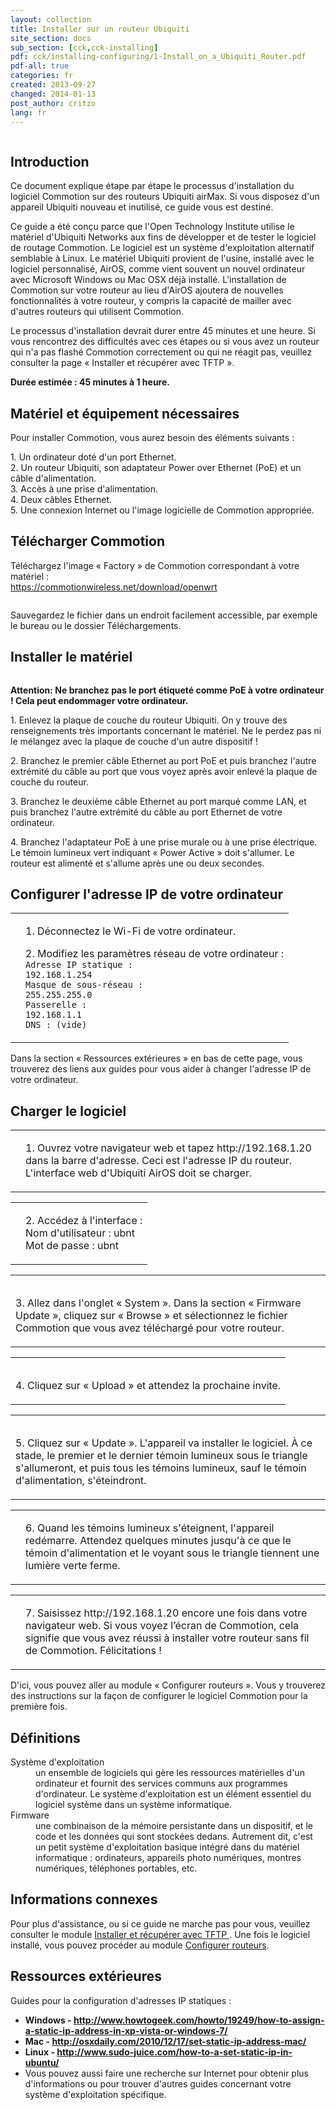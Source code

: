 ```yaml
---
layout: collection
title: Installer sur un routeur Ubiquiti
site_section: docs
sub_section: [cck,cck-installing]
pdf: cck/installing-configuring/1-Install_on_a_Ubiquiti_Router.pdf
pdf-all: true
categories: fr
created: 2013-09-27
changed: 2014-01-13
post_author: critzo
lang: fr
---
```

<p><img alt="" src="/files/styles/large/public/install_on_ubiquiti_title.png" /></p>

<h2 id="section-introduction">Introduction</h2>

<p>Ce document explique étape par étape le processus d'installation du logiciel Commotion sur des routeurs Ubiquiti airMax. Si vous disposez d'un appareil Ubiquiti nouveau et inutilisé, ce guide vous est destiné. </p>

<p>Ce guide a été conçu parce que l'Open Technology Institute utilise le matériel d'Ubiquiti Networks aux fins de développer et de tester le logiciel de routage Commotion. Le logiciel est un système d'exploitation alternatif semblable à Linux. Le matériel Ubiquiti provient de l'usine, installé avec le logiciel personnalisé, AirOS, comme vient souvent un nouvel ordinateur avec Microsoft Windows ou Mac OSX déjà installé. L'installation de Commotion sur votre routeur au lieu d'AirOS ajoutera de nouvelles fonctionnalités à votre routeur, y compris la capacité de mailler avec d'autres routeurs qui utilisent Commotion.</p>

<p>Le processus d'installation devrait durer entre 45 minutes et une heure. Si vous rencontrez des difficultés avec ces étapes ou si vous avez un routeur qui n'a pas flashé Commotion correctement ou qui ne réagit pas, veuillez consulter la page « Installer et récupérer avec TFTP ».</p>

<p><strong>Durée estimée : 45 minutes à 1 heure.</strong></p>

<h2 id="section-materials-and-supplies-needed">Matériel et équipement nécessaires</h2>

<p>Pour installer Commotion, vous aurez besoin des éléments suivants : </p>

<p>1. Un ordinateur doté d'un port Ethernet.<br>2. Un routeur Ubiquiti, son adaptateur Power over Ethernet (PoE) et un câble d'alimentation.<br>3. Accès à une prise d'alimentation.<br>4. Deux câbles Ethernet. <br>5. Une connexion Internet ou l'image logicielle de Commotion appropriée. </p>

<h2 id="section-download-commotion">Télécharger Commotion</h2>

<p>Téléchargez l'image « Factory » de Commotion correspondant à votre matériel :<br><a href="/download/openwrt">https://commotionwireless.net/download/openwrt</a></p>

<p><a href="/download/openwrt"><img alt="" src="/files/styles/large/public/install_on_ubiquiti_download_0.png" /></a></p>

<p class="tip">Sauvegardez le fichier dans un endroit facilement accessible, par exemple le bureau ou le dossier Téléchargements. </p>

<h2 id="prepare-the-hardware">Installer le matériel</h2>

<p><img alt="" src="/files/styles/large/public/install_on_ubiquiti_equipment_setup_1.png" /></p>

<p><strong>Attention: Ne branchez pas le port étiqueté comme PoE à votre ordinateur ! Cela peut endommager votre ordinateur.</strong></p>

<p>1. Enlevez la plaque de couche du routeur Ubiquiti. On y trouve des renseignements très importants concernant le matériel. Ne le perdez pas ni le mélangez avec la plaque de couche d'un autre dispositif !</p>

<p>2. Branchez le premier câble Ethernet au port PoE et puis branchez l'autre extrémité du câble au port que vous voyez après avoir enlevé la plaque de couche du routeur.</p>

<p>3. Branchez le deuxième câble Ethernet au port marqué comme LAN, et puis branchez l'autre extrémité du câble au port Ethernet de votre ordinateur. </p>

<p>4. Branchez l'adaptateur PoE à une prise murale ou à une prise électrique. Le témoin lumineux vert indiquant « Power Active » doit s'allumer. Le routeur est alimenté et s'allume après une ou deux secondes.</p>

<h2 id="change-ip-address">Configurer l'adresse IP de votre ordinateur</h2>

<table>
<tr>
<td>
<p><img alt="" src="/files/styles/large/public/install_on_ubiquiti_changeip_0.png" /></p>
</td>
<td>
	<p>1. Déconnectez le Wi-Fi de votre ordinateur.</p>
	<p>2. Modifiez les paramètres réseau de votre ordinateur :<br><code>Adresse IP statique :<br>192.168.1.254<br>Masque de sous-réseau : <br>255.255.255.0<br>Passerelle :<br>192.168.1.1<br>DNS : (vide)</code></p>		</td>
</tr>
</table>
<p class="tip">Dans la section « Ressources extérieures » en bas de cette page, vous trouverez des liens aux guides pour vous aider à changer l'adresse IP de votre ordinateur. </p>

<h2 id="load-software">Charger le logiciel</h2>

<table>
<tr>
<td>
<p><img alt="" src="/files/styles/large/public/install_on_ubiquiti_admin.png" /></p>
</td>
<td>
<p>1. Ouvrez votre navigateur web et tapez http://192.168.1.20 dans la barre d'adresse. Ceci est l'adresse IP du routeur. L'interface web d'Ubiquiti AirOS doit se charger. </p>
</td>
</tr>
</table>
<table>
<tr>
<td>
<p><img alt="" src="/files/styles/large/public/install_on_ubiquiti_login_1.png" /></p>
</td>
<td>
<p>2. Accédez à l'interface :<br>Nom d'utilisateur : ubnt<br>Mot de passe : ubnt</p>
</td>
</tr>
</table>
<table>
<tr>
<td>
<p><img alt="" src="/files/styles/large/public/install_on_ubiquiti_browse_0.png" /></p>
<p>3. Allez dans l'onglet « System ». Dans la section « Firmware Update », cliquez sur « Browse » et sélectionnez le fichier Commotion que vous avez téléchargé pour votre routeur. </p>
</td>
</tr>
</table>
<table>
<tr>
<td>
<p><img alt="" src="/files/styles/large/public/install_on_ubiquiti_upload_0.png" /></p>
<p>4. Cliquez sur « Upload » et attendez la prochaine invite.</p>
</td>
</tr>
</table>
<table>
<tr>
<td>
<p><img alt="" src="/files/styles/large/public/install_on_ubiquiti_update.png" /></p>
<p>5. Cliquez sur « Update ». L'appareil va installer le logiciel. À ce stade, le premier et le dernier témoin lumineux sous le triangle s'allumeront, et puis tous les témoins lumineux, sauf le témoin d'alimentation, s'éteindront. </p>
</td>
</tr>
</table>
<table>
<tr>
<td>
<p><img alt="" src="/files/styles/large/public/install_on_ubiquiti_reboot_4.png" /></p>
</td>
<td>
<p>6. Quand les témoins lumineux s'éteignent, l'appareil redémarre. Attendez quelques minutes jusqu'à ce que le témoin d'alimentation et le voyant sous le triangle tiennent une lumière verte ferme.</p>
</td>
</tr>
</table>
<table>
<tr>
<td>
<p><img alt="" src="/files/styles/large/public/install_on_ubiquiti_commotion_0.png" /></p>
</td>
<td>
<p>7. Saisissez http://192.168.1.20 encore une fois dans votre navigateur web. Si vous voyez l’écran de Commotion, cela signifie que vous avez réussi à installer votre routeur sans fil de Commotion. Félicitations ! </p>
</td>
</tr>
</table>
<p>D'ici, vous pouvez aller au module « Configurer routeurs ». Vous y trouverez des instructions sur la façon de configurer le logiciel Commotion pour la première fois. </p>

<h2 id="section-definitions">Définitions</h2>
<dl>
<dt>Système d'exploitation</dt>
	<dd>un ensemble de logiciels qui gère les ressources matérielles d'un ordinateur et fournit des services communs aux programmes d'ordinateur. Le système d'exploitation est un élément essentiel du logiciel système dans un système informatique.</dd>
	<dt>Firmware</dt>
	<dd>une combinaison de la mémoire persistante dans un dispositif, et le code et les données qui sont stockées dedans. Autrement dit, c'est un petit système d'exploitation basique intégré dans du matériel informatique : ordinateurs, appareils photo numériques, montres numériques, téléphones portables, etc.</dd>
</dl>

<h2 id="section-related-information">Informations connexes</h2>
<p>Pour plus d'assistance, ou si ce guide ne marche pas pour vous, veuillez consulter le module <a href="/fr/docs/cck/installing-configuring/install-and-recover-tftp">Installer et récupérer avec TFTP </a>. Une fois le logiciel installé, vous pouvez procéder au module <a href="/fr/docs/cck/installing-configuring/configure-commotion">Configurer routeurs</a>.</p>

<h2 id="section-external-resources">Ressources extérieures</h2>
<p>Guides pour la configuration d'adresses IP statiques : </p>
<ul>
<li><strong>Windows - <a href="http://www.howtogeek.com/howto/19249/how-to-assign-a-static-ip-address-in-xp-vista-or-windows-7/" target="_blank">http://www.howtogeek.com/howto/19249/how-to-assign-a-static-ip-address-in-xp-vista-or-windows-7/</a></strong></li>
	<li><strong>Mac - <a href="http://osxdaily.com/2010/12/17/set-static-ip-address-mac/" target="_blank">http://osxdaily.com/2010/12/17/set-static-ip-address-mac/</a></strong></li>
	<li><strong>Linux - <a href="http://www.sudo-juice.com/how-to-a-set-static-ip-in-ubuntu/" target="_blank">http://www.sudo-juice.com/how-to-a-set-static-ip-in-ubuntu/</a></strong></li>
	<li>Vous pouvez aussi faire une recherche sur Internet pour obtenir plus d'informations ou pour trouver d'autres guides concernant votre système d'exploitation spécifique. </li>
</ul>
